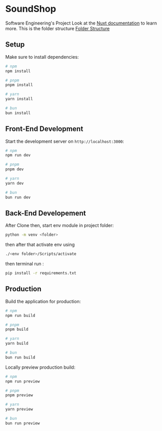 # SoundShop
Software Engineering's Project
Look at the [Nuxt documentation](https://nuxt.com/docs/getting-started/introduction) to learn more.
This is the folder structure [Folder Structure](https://vueschool.io/articles/vuejs-tutorials/how-to-structure-a-large-scale-vue-js-application)
## Setup

Make sure to install dependencies:

```bash
# npm
npm install

# pnpm
pnpm install

# yarn
yarn install

# bun
bun install
```

## Front-End Development

Start the development server on `http://localhost:3000`:

```bash
# npm
npm run dev

# pnpm
pnpm dev

# yarn
yarn dev

# bun
bun run dev
```
## Back-End Developement
After Clone then, start env module in project folder:
```bash
python -m venv <folder>
```
then after that activate env using
```bash
./<env folder>/Scripts/activate
```
then terminal run :
```bash
pip install -r requirements.txt
```
## Production

Build the application for production:

```bash
# npm
npm run build

# pnpm
pnpm build

# yarn
yarn build

# bun
bun run build
```

Locally preview production build:

```bash
# npm
npm run preview

# pnpm
pnpm preview

# yarn
yarn preview

# bun
bun run preview
```
